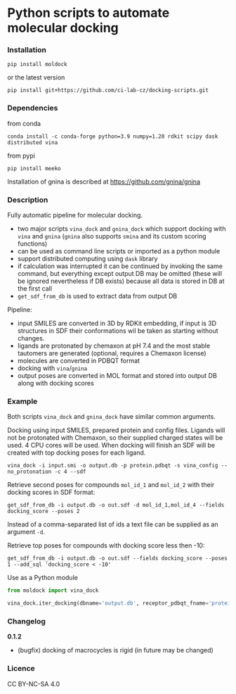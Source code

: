 # Python scripts to automate molecular docking

### Installation

```
pip install moldock
```
or the latest version
```
pip install git+https://github.com/ci-lab-cz/docking-scripts.git
```

### Dependencies

from conda
```
conda install -c conda-forge python=3.9 numpy=1.20 rdkit scipy dask distributed vina
```

from pypi
```
pip install meeko
```

Installation of gnina is described at https://github.com/gnina/gnina

### Description

Fully automatic pipeline for molecular docking.
- two major scripts `vina_dock` and `gnina_dock` which support docking with `vina` and `gnina` (`gnina` also supports `smina` and its custom scoring functions)
- can be used as command line scripts or imported as a python module
- support distributed computing using `dask` library
- if calculation was interrupted it can be continued by invoking the same command, but everything except output DB may be omitted (these will be ignored nevertheless if DB exists) because all data is stored in DB at the first call
- `get_sdf_from_db` is used to extract data from output DB 

Pipeline:
- input SMILES are converted in 3D by RDKit embedding, if input is 3D structures in SDF their conformations wil be taken as starting without changes.
- ligands are protonated by chemaxon at pH 7.4 and the most stable tautomers are generated (optional, requires a Chemaxon license)
- molecules are converted in PDBQT format
- docking with `vina`/`gnina`
- output poses are converted in MOL format and stored into output DB along with docking scores

### Example

Both scripts `vina_dock` and `gnina_dock` have similar common arguments.

Docking using input SMILES, prepared protein and config files. Ligands will not be protonated with Chemaxon, so their supplied charged states will be used. 4 CPU cores will be used. When docking will finish an SDF will be created with top docking poses for each ligand. 
```
vina_dock -i input.smi -o output.db -p protein.pdbqt -s vina_config --no_protonation -c 4 --sdf 
``` 

Retrieve second poses for compounds `mol_id_1` and `mol_id_2` with their docking scores in SDF format:
```
get_sdf_from_db -i output.db -o out.sdf -d mol_id_1,mol_id_4 --fields docking_score --poses 2 
```
Instead of a comma-separated list of ids a text file can be supplied as an argument `-d`.

Retrieve top poses for compounds with docking score less then -10:
```
get_sdf_from_db -i output.db -o out.sdf --fields docking_score --poses 1 --add_sql 'docking_score < -10' 
```

Use as a Python module

```python
from moldock import vina_dock

vina_dock.iter_docking(dbname='output.db', receptor_pdbqt_fname='protein.pdbqt', protein_setup='vina_config.txt', protonation=False, exhaustiveness=8, seed=-1, n_poses=10, ncpu=4)
```

### Changelog

**0.1.2**
- (bugfix) docking of macrocycles is rigid (in future may be changed)

### Licence
CC BY-NC-SA 4.0
